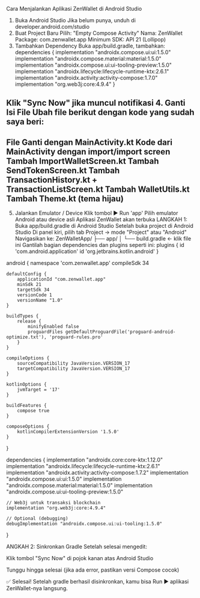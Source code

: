Cara Menjalankan Aplikasi ZenWallet di Android Studio
1. Buka Android Studio
Jika belum punya, unduh di developer.android.com/studio
2. Buat Project Baru
Pilih: "Empty Compose Activity"
Nama: ZenWallet
Package: com.zenwallet.app
Minimum SDK: API 21 (Lollipop)
3. Tambahkan Dependency
Buka app/build.gradle, tambahkan:
dependencies {
    implementation "androidx.compose.ui:ui:1.5.0"
    implementation "androidx.compose.material:material:1.5.0"
    implementation "androidx.compose.ui:ui-tooling-preview:1.5.0"
    implementation "androidx.lifecycle:lifecycle-runtime-ktx:2.6.1"
    implementation "androidx.activity:activity-compose:1.7.0"
    implementation "org.web3j:core:4.9.4"
}

Klik "Sync Now" jika muncul notifikasi
4. Ganti Isi File
Ubah file berikut dengan kode yang sudah saya beri:
-------------------------------------------------------------------
File	Ganti dengan
MainActivity.kt	Kode dari MainActivity dengan import/import screen
Tambah	ImportWalletScreen.kt
Tambah	SendTokenScreen.kt
Tambah	TransactionHistory.kt + TransactionListScreen.kt
Tambah	WalletUtils.kt
Tambah	Theme.kt (tema hijau)
-------------------------------------------------------------------
5. Jalankan Emulator / Device
Klik tombol ▶️ Run 'app'
Pilih emulator Android atau device asli
Aplikasi ZenWallet akan terbuka
LANGKAH 1: Buka app/build.gradle di Android Studio
Setelah buka project di Android Studio
Di panel kiri, pilih tab Project → mode "Project" atau "Android"
Navigasikan ke:
ZenWalletApp/
├── app/
│   └── build.gradle ← klik file ini
Gantilah bagian dependencies dan plugins seperti ini:
plugins {
    id 'com.android.application'
    id 'org.jetbrains.kotlin.android'
}

android {
    namespace 'com.zenwallet.app'
    compileSdk 34

    defaultConfig {
        applicationId "com.zenwallet.app"
        minSdk 21
        targetSdk 34
        versionCode 1
        versionName "1.0"
    }

    buildTypes {
        release {
            minifyEnabled false
            proguardFiles getDefaultProguardFile('proguard-android-optimize.txt'), 'proguard-rules.pro'
        }
    }

    compileOptions {
        sourceCompatibility JavaVersion.VERSION_17
        targetCompatibility JavaVersion.VERSION_17
    }

    kotlinOptions {
        jvmTarget = '17'
    }

    buildFeatures {
        compose true
    }

    composeOptions {
        kotlinCompilerExtensionVersion '1.5.0'
    }
}

dependencies {
    implementation "androidx.core:core-ktx:1.12.0"
    implementation "androidx.lifecycle:lifecycle-runtime-ktx:2.6.1"
    implementation "androidx.activity:activity-compose:1.7.2"
    implementation "androidx.compose.ui:ui:1.5.0"
    implementation "androidx.compose.material:material:1.5.0"
    implementation "androidx.compose.ui:ui-tooling-preview:1.5.0"

    // Web3j untuk transaksi blockchain
    implementation "org.web3j:core:4.9.4"

    // Optional (debugging)
    debugImplementation "androidx.compose.ui:ui-tooling:1.5.0"
}

ANGKAH 2: Sinkronkan Gradle
Setelah selesai mengedit:

Klik tombol "Sync Now" di pojok kanan atas Android Studio

Tunggu hingga selesai (jika ada error, pastikan versi Compose cocok)

✅ Selesai!
Setelah gradle berhasil disinkronkan, kamu bisa Run ▶️ aplikasi ZenWallet-nya langsung.
